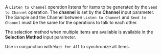 A `Listen to Channel` operation listens for items to be generated by the `Send to Channel` operation. The **channel** is set by the **Channel** input parameter. The Sample and the Channel between `Listen to Channel` and `Send to Channel` must be the same for the operations to talk to each other. 

The selection method when multiple items are available is available in the **Selection Method** input parameter.

Use in conjunction with `Wait for All` to synchronize all items.